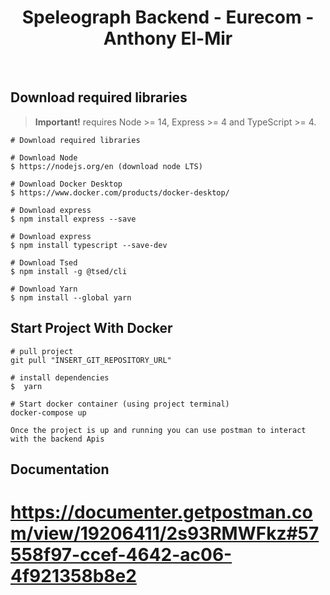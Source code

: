 <div align="center">
  <h1>Speleograph Backend - Eurecom - Anthony El-Mir</h1>
  <br />
</div>

## Download required libraries

> **Important!** requires Node >= 14, Express >= 4 and TypeScript >= 4.

```batch
# Download required libraries
 
# Download Node
$ https://nodejs.org/en (download node LTS)
 
# Download Docker Desktop
$ https://www.docker.com/products/docker-desktop/
  
# Download express
$ npm install express --save
 
# Download express
$ npm install typescript --save-dev
 
# Download Tsed 
$ npm install -g @tsed/cli
 
# Download Yarn
$ npm install --global yarn
```

## Start Project With Docker
```batch
# pull project
git pull "INSERT_GIT_REPOSITORY_URL"

# install dependencies
$  yarn

# Start docker container (using project terminal)
docker-compose up

Once the project is up and running you can use postman to interact with the backend Apis
```

## Documentation

# https://documenter.getpostman.com/view/19206411/2s93RMWFkz#57558f97-ccef-4642-ac06-4f921358b8e2


